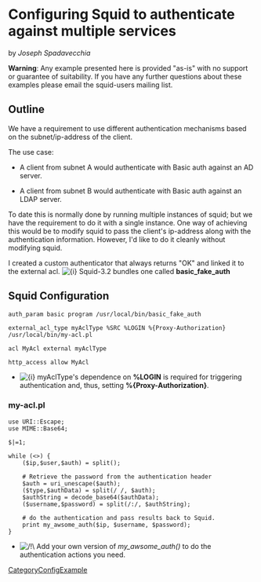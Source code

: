 # Configuring Squid to authenticate against multiple services

by *Joseph Spadavecchia*

**Warning**: Any example presented here is provided "as-is" with no
support or guarantee of suitability. If you have any further questions
about these examples please email the squid-users mailing list.

## Outline

We have a requirement to use different authentication mechanisms based
on the subnet/ip-address of the client.

The use case:

  - A client from subnet A would authenticate with Basic auth against an
    AD server.

  - A client from subnet B would authenticate with Basic auth against an
    LDAP server.

To date this is normally done by running multiple instances of squid;
but we have the requirement to do it with a single instance. One way of
achieving this would be to modify squid to pass the client's ip-address
along with the authentication information. However, I'd like to do it
cleanly without modifying squid.

I created a custom authenticator that always returns "OK" and linked it
to the external acl.
![{i}](https://wiki.squid-cache.org/wiki/squidtheme/img/icon-info.png)
Squid-3.2 bundles one called **basic\_fake\_auth**

## Squid Configuration

    auth_param basic program /usr/local/bin/basic_fake_auth
    
    external_acl_type myAclType %SRC %LOGIN %{Proxy-Authorization} /usr/local/bin/my-acl.pl
    
    acl MyAcl external myAclType
    
    http_access allow MyAcl

  - ![{i}](https://wiki.squid-cache.org/wiki/squidtheme/img/icon-info.png)
    myAclType's dependence on **%LOGIN** is required for triggering
    authentication and, thus, setting **%{Proxy-Authorization}**.

### my-acl.pl

    use URI::Escape;
    use MIME::Base64;
    
    $|=1;
    
    while (<>) {
        ($ip,$user,$auth) = split();
    
        # Retrieve the password from the authentication header
        $auth = uri_unescape($auth);
        ($type,$authData) = split(/ /, $auth);
        $authString = decode_base64($authData);
        ($username,$password) = split(/:/, $authString);
    
        # do the authentication and pass results back to Squid.
        print my_awsome_auth($ip, $username, $password);
    }

  - ![/\!\\](https://wiki.squid-cache.org/wiki/squidtheme/img/alert.png)
    Add your own version of *my\_awsome\_auth()* to do the
    authentication actions you need.

[CategoryConfigExample](https://wiki.squid-cache.org/ConfigExamples/Authenticate/MultipleSources/CategoryConfigExample#)

